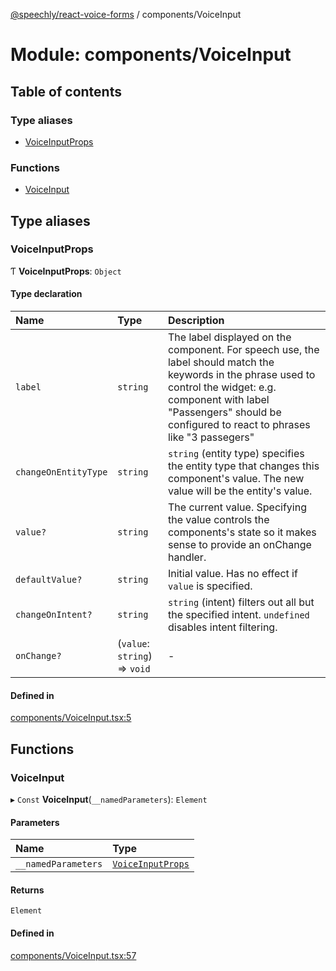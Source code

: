 [@speechly/react-voice-forms](../README.md) / components/VoiceInput

# Module: components/VoiceInput

## Table of contents

### Type aliases

- [VoiceInputProps](components_VoiceInput.md#voiceinputprops)

### Functions

- [VoiceInput](components_VoiceInput.md#voiceinput)

## Type aliases

### VoiceInputProps

Ƭ **VoiceInputProps**: `Object`

#### Type declaration

| Name | Type | Description |
| :------ | :------ | :------ |
| `label` | `string` | The label displayed on the component. For speech use, the label should match the keywords in the phrase used to control the widget: e.g. component with label "Passengers" should be configured to react to phrases like "3 passegers" |
| `changeOnEntityType` | `string` | `string` (entity type) specifies the entity type that changes this component's value. The new value will be the entity's value. |
| `value?` | `string` | The current value. Specifying the value controls the components's state so it makes sense to provide an onChange handler. |
| `defaultValue?` | `string` | Initial value. Has no effect if `value` is specified. |
| `changeOnIntent?` | `string` | `string` (intent) filters out all but the specified intent. `undefined` disables intent filtering. |
| `onChange?` | (`value`: `string`) => `void` | - |

#### Defined in

[components/VoiceInput.tsx:5](https://github.com/speechly/speechly-demos/blob/bedf1db/libraries/react-voice-forms/src/components/VoiceInput.tsx#L5)

## Functions

### VoiceInput

▸ `Const` **VoiceInput**(`__namedParameters`): `Element`

#### Parameters

| Name | Type |
| :------ | :------ |
| `__namedParameters` | [`VoiceInputProps`](components_VoiceInput.md#voiceinputprops) |

#### Returns

`Element`

#### Defined in

[components/VoiceInput.tsx:57](https://github.com/speechly/speechly-demos/blob/bedf1db/libraries/react-voice-forms/src/components/VoiceInput.tsx#L57)
